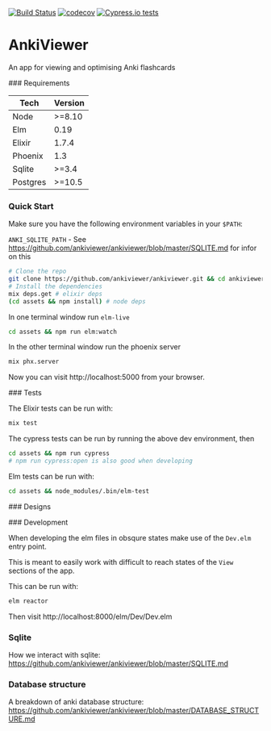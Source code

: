 [![Build Status](https://travis-ci.org/ankiviewer/ankiviewer.svg?branch=master)](https://travis-ci.org/ankiviewer/ankiviewer)
[![codecov](https://codecov.io/gh/ankiviewer/ankiviewer/branch/master/graph/badge.svg)](https://codecov.io/gh/ankiviewer/ankiviewer)
[![Cypress.io tests](https://img.shields.io/badge/cypress.io-tests-green.svg)](https://cypress.io)

# AnkiViewer

An app for viewing and optimising Anki flashcards

### Requirements

|Tech|Version|
|---|---|
|Node|>=8.10|
|Elm|0.19|
|Elixir|1.7.4|
|Phoenix|1.3|
|Sqlite|>=3.4|
|Postgres|>=10.5|

### Quick Start

Make sure you have the following environment variables in your `$PATH`:

`ANKI_SQLITE_PATH` - See https://github.com/ankiviewer/ankiviewer/blob/master/SQLITE.md for infor on this

```bash
# Clone the repo
git clone https://github.com/ankiviewer/ankiviewer.git && cd ankiviewer
# Install the dependencies
mix deps.get # elixir deps
(cd assets && npm install) # node deps
```

In one terminal window run `elm-live`
```bash
cd assets && npm run elm:watch
```

In the other terminal window run the phoenix server
```bash
mix phx.server
```

Now you can visit http://localhost:5000 from your browser.

### Tests

The Elixir tests can be run with:

```bash
mix test
```

The cypress tests can be run by running the above dev environment, then

```bash
cd assets && npm run cypress
# npm run cypress:open is also good when developing
```

Elm tests can be run with:

```bash
cd assets && node_modules/.bin/elm-test
```

### Designs

### Development

When developing the elm files in obsqure states make use of the `Dev.elm` entry point.

This is meant to easily work with difficult to reach states of the `View` sections of the app.

This can be run with:

```bash
elm reactor
```

Then visit http://localhost:8000/elm/Dev/Dev.elm

### Sqlite

How we interact with sqlite: https://github.com/ankiviewer/ankiviewer/blob/master/SQLITE.md

### Database structure

A breakdown of anki database structure: https://github.com/ankiviewer/ankiviewer/blob/master/DATABASE_STRUCTURE.md

